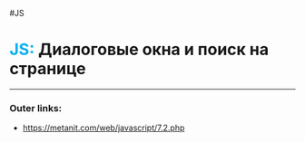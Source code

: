#JS
# <font color="#00b0f0">JS:</font> Диалоговые окна и поиск на странице
---
### Outer links:
- https://metanit.com/web/javascript/7.2.php